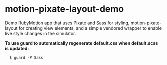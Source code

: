 motion-pixate-layout-demo
=========================

Demo RubyMotion app that uses Pixate and Sass for styling, motion-pixate-layout for creating view elements, and a simple vendored wrapper to enable live style changes in the simulator.


**To use guard to automatically regenerate default.css when default.scss is updated:**

````
  $ guard -P Sass
````
